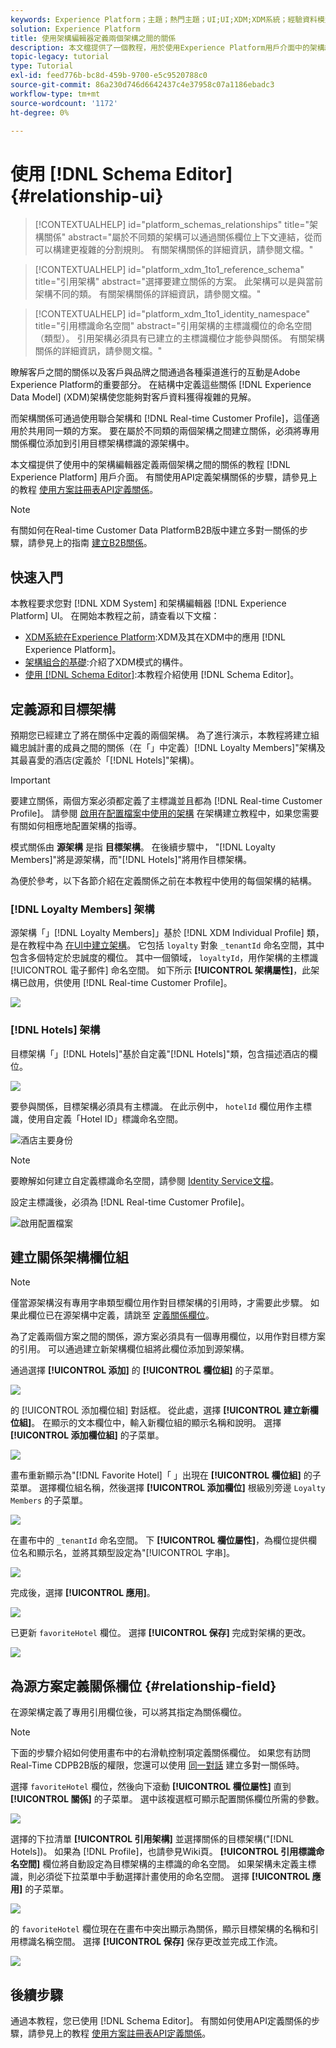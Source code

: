 ```yaml
---
keywords: Experience Platform；主題；熱門主題；UI;UI;XDM;XDM系統；經驗資料模型；經驗資料模型；資料模型；資料模型；資料模型；架構編輯器；架構編輯器；架構；架構；架構；建立；關係；參考；引用；
solution: Experience Platform
title: 使用架構編輯器定義兩個架構之間的關係
description: 本文檔提供了一個教程，用於使用Experience Platform用戶介面中的架構編輯器定義兩個架構之間的關係。
topic-legacy: tutorial
type: Tutorial
exl-id: feed776b-bc8d-459b-9700-e5c9520788c0
source-git-commit: 86a230d746d6642437c4e37958c07a1186ebadc3
workflow-type: tm+mt
source-wordcount: '1172'
ht-degree: 0%

---
```


# 使用 [!DNL Schema Editor] {#relationship-ui}

>[!CONTEXTUALHELP]
>id="platform_schemas_relationships"
>title="架構關係"
>abstract="屬於不同類的架構可以通過關係欄位上下文連結，從而可以構建更複雜的分割規則。 有關架構關係的詳細資訊，請參閱文檔。"

>[!CONTEXTUALHELP]
>id="platform_xdm_1to1_reference_schema"
>title="引用架構"
>abstract="選擇要建立關係的方案。 此架構可以是與當前架構不同的類。 有關架構關係的詳細資訊，請參閱文檔。"

>[!CONTEXTUALHELP]
>id="platform_xdm_1to1_identity_namespace"
>title="引用標識命名空間"
>abstract="引用架構的主標識欄位的命名空間（類型）。 引用架構必須具有已建立的主標識欄位才能參與關係。 有關架構關係的詳細資訊，請參閱文檔。"

瞭解客戶之間的關係以及客戶與品牌之間通過各種渠道進行的互動是Adobe Experience Platform的重要部分。 在結構中定義這些關係 [!DNL Experience Data Model] (XDM)架構使您能夠對客戶資料獲得複雜的見解。

而架構關係可通過使用聯合架構和 [!DNL Real-time Customer Profile]，這僅適用於共用同一類的方案。 要在屬於不同類的兩個架構之間建立關係，必須將專用關係欄位添加到引用目標架構標識的源架構中。

本文檔提供了使用中的架構編輯器定義兩個架構之間的關係的教程 [!DNL Experience Platform] 用戶介面。 有關使用API定義架構關係的步驟，請參見上的教程 [使用方案註冊表API定義關係](relationship-api.md)。

>[!NOTE]
>
>有關如何在Real-time Customer Data PlatformB2B版中建立多對一關係的步驟，請參見上的指南 [建立B2B關係](./relationship-b2b.md)。

## 快速入門

本教程要求您對 [!DNL XDM System] 和架構編輯器 [!DNL Experience Platform] UI。 在開始本教程之前，請查看以下文檔：

* [XDM系統在Experience Platform](../home.md):XDM及其在XDM中的應用 [!DNL Experience Platform]。
* [架構組合的基礎](../schema/composition.md):介紹了XDM模式的構件。
* [使用 [!DNL Schema Editor]](create-schema-ui.md):本教程介紹使用 [!DNL Schema Editor]。

## 定義源和目標架構

預期您已經建立了將在關係中定義的兩個架構。 為了進行演示，本教程將建立組織忠誠計畫的成員之間的關係（在「」中定義）[!DNL Loyalty Members]&quot;架構及其最喜愛的酒店(定義於「[!DNL Hotels]&quot;架構)。

>[!IMPORTANT]
>
>要建立關係，兩個方案必須都定義了主標識並且都為 [!DNL Real-time Customer Profile]。 請參閱 [啟用在配置檔案中使用的架構](./create-schema-ui.md#profile) 在架構建立教程中，如果您需要有關如何相應地配置架構的指導。

模式關係由 **源架構** 是指 **目標架構**。 在後續步驟中， &quot;[!DNL Loyalty Members]&quot;將是源架構，而&quot;[!DNL Hotels]&quot;將用作目標架構。

為便於參考，以下各節介紹在定義關係之前在本教程中使用的每個架構的結構。

### [!DNL Loyalty Members] 架構

源架構「」[!DNL Loyalty Members]」基於 [!DNL XDM Individual Profile] 類，是在教程中為 [在UI中建立架構](create-schema-ui.md)。 它包括 `loyalty` 對象 `_tenantId` 命名空間，其中包含多個特定於忠誠度的欄位。 其中一個領域， `loyaltyId`，用作架構的主標識 [!UICONTROL 電子郵件] 命名空間。 如下所示 **[!UICONTROL 架構屬性]**，此架構已啟用，供使用 [!DNL Real-time Customer Profile]。

![](../images/tutorials/relationship/loyalty-members.png)

### [!DNL Hotels] 架構

目標架構「」[!DNL Hotels]&quot;基於自定義&quot;[!DNL Hotels]&quot;類，包含描述酒店的欄位。

![](../images/tutorials/relationship/hotels.png)

要參與關係，目標架構必須具有主標識。 在此示例中， `hotelId` 欄位用作主標識，使用自定義「Hotel ID」標識命名空間。

![酒店主要身份](../images/tutorials/relationship/hotel-identity.png)

>[!NOTE]
>
>要瞭解如何建立自定義標識命名空間，請參閱 [Identity Service文檔](../../identity-service/namespaces.md#manage-namespaces)。

設定主標識後，必須為 [!DNL Real-time Customer Profile]。

![啟用配置檔案](../images/tutorials/relationship/hotel-profile.png)

## 建立關係架構欄位組

>[!NOTE]
>
>僅當源架構沒有專用字串類型欄位用作對目標架構的引用時，才需要此步驟。 如果此欄位已在源架構中定義，請跳至 [定義關係欄位](#relationship-field)。

為了定義兩個方案之間的關係，源方案必須具有一個專用欄位，以用作對目標方案的引用。 可以通過建立新架構欄位組將此欄位添加到源架構。

通過選擇 **[!UICONTROL 添加]** 的 **[!UICONTROL 欄位組]** 的子菜單。

![](../images/tutorials/relationship/loyalty-add-field-group.png)

的 [!UICONTROL 添加欄位組] 對話框。 從此處，選擇 **[!UICONTROL 建立新欄位組]**。 在顯示的文本欄位中，輸入新欄位組的顯示名稱和說明。 選擇 **[!UICONTROL 添加欄位組]** 的子菜單。

![](../images/tutorials/relationship/create-field-group.png)

畫布重新顯示為&quot;[!DNL Favorite Hotel]「 」出現在 **[!UICONTROL 欄位組]** 的子菜單。 選擇欄位組名稱，然後選擇 **[!UICONTROL 添加欄位]** 根級別旁邊 `Loyalty Members` 的子菜單。

![](../images/tutorials/relationship/loyalty-add-field.png)

在畫布中的 `_tenantId` 命名空間。 下 **[!UICONTROL 欄位屬性]**，為欄位提供欄位名和顯示名，並將其類型設定為&quot;[!UICONTROL 字串]。

![](../images/tutorials/relationship/relationship-field-details.png)

完成後，選擇 **[!UICONTROL 應用]**。

![](../images/tutorials/relationship/relationship-field-apply.png)

已更新 `favoriteHotel` 欄位。 選擇 **[!UICONTROL 保存]** 完成對架構的更改。

![](../images/tutorials/relationship/relationship-field-save.png)

## 為源方案定義關係欄位 {#relationship-field}

在源架構定義了專用引用欄位後，可以將其指定為關係欄位。

>[!NOTE]
>
>下面的步驟介紹如何使用畫布中的右滑軌控制項定義關係欄位。 如果您有訪問Real-Time CDPB2B版的權限，您還可以使用 [同一對話](./relationship-b2b.md#relationship-field) 建立多對一關係時。

選擇 `favoriteHotel` 欄位，然後向下滾動 **[!UICONTROL 欄位屬性]** 直到 **[!UICONTROL 關係]** 的子菜單。 選中該複選框可顯示配置關係欄位所需的參數。

![](../images/tutorials/relationship/relationship-checkbox.png)

選擇的下拉清單 **[!UICONTROL 引用架構]** 並選擇關係的目標架構(&quot;[!DNL Hotels])。 如果為 [!DNL Profile]，也請參見Wiki頁。 **[!UICONTROL 引用標識命名空間]** 欄位將自動設定為目標架構的主標識的命名空間。 如果架構未定義主標識，則必須從下拉菜單中手動選擇計畫使用的命名空間。 選擇 **[!UICONTROL 應用]** 的子菜單。

![](../images/tutorials/relationship/reference-schema-id-namespace.png)

的 `favoriteHotel` 欄位現在在畫布中突出顯示為關係，顯示目標架構的名稱和引用標識名稱空間。 選擇 **[!UICONTROL 保存]** 保存更改並完成工作流。

![](../images/tutorials/relationship/relationship-save.png)

## 後續步驟

通過本教程，您已使用 [!DNL Schema Editor]。 有關如何使用API定義關係的步驟，請參見上的教程 [使用方案註冊表API定義關係](relationship-api.md)。
